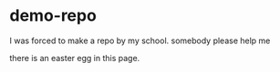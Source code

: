 # demo-repo
I was forced to make a repo by my school.
somebody please help me
<!--Amog us (easter egg)-->
there is an easter egg in this page.

